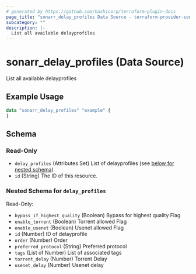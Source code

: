 ```yaml
---
# generated by https://github.com/hashicorp/terraform-plugin-docs
page_title: "sonarr_delay_profiles Data Source - terraform-provider-sonarr"
subcategory: ""
description: |-
  List all available delayprofiles
---
```


# sonarr_delay_profiles (Data Source)

List all available delayprofiles

## Example Usage

```terraform
data "sonarr_delay_profiles" "example" {
}
```

<!-- schema generated by tfplugindocs -->
## Schema

### Read-Only

- `delay_profiles` (Attributes Set) List of delayprofiles (see [below for nested schema](#nestedatt--delay_profiles))
- `id` (String) The ID of this resource.

<a id="nestedatt--delay_profiles"></a>
### Nested Schema for `delay_profiles`

Read-Only:

- `bypass_if_highest_quality` (Boolean) Bypass for highest quality Flag
- `enable_torrent` (Boolean) Torrent allowed Flag
- `enable_usenet` (Boolean) Usenet allowed Flag
- `id` (Number) ID of delayprofile
- `order` (Number) Order
- `preferred_protocol` (String) Preferred protocol
- `tags` (List of Number) List of associated tags
- `torrent_delay` (Number) Torrent Delay
- `usenet_delay` (Number) Usenet delay


